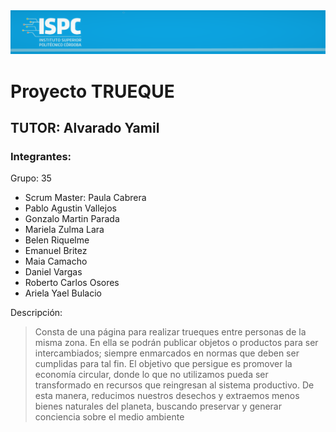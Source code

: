 <img src="ispc.png">
<h1>Proyecto TRUEQUE</h1>
<h2>TUTOR: Alvarado Yamil</h2>
<h3>Integrantes: </h3>
<p>Grupo: 35  </p>
<ul>
	<li>Scrum Master: Paula Cabrera</li>
  <li>Pablo Agustin Vallejos</li>
  <li>Gonzalo Martin Parada</li>
  <li>Mariela Zulma Lara</li>
  <li>Belen Riquelme</li>
  <li>Emanuel Britez</li>
  <li>Maia Camacho</li>
  <li>Daniel Vargas</li>
  <li>Roberto Carlos Osores</li>
  <li>Ariela Yael Bulacio</li>
</ul>
<p>Descripción: </p>

>Consta de una página para realizar trueques entre personas de la misma zona. En ella se podrán publicar objetos o productos para ser intercambiados; siempre enmarcados en normas que deben ser cumplidas para tal fin.
El objetivo que persigue es promover la economía circular, donde lo que no utilizamos pueda ser transformado en recursos que reingresan al sistema productivo. De esta manera, reducimos nuestros desechos y extraemos menos bienes naturales del planeta, buscando preservar y generar conciencia sobre el medio ambiente
